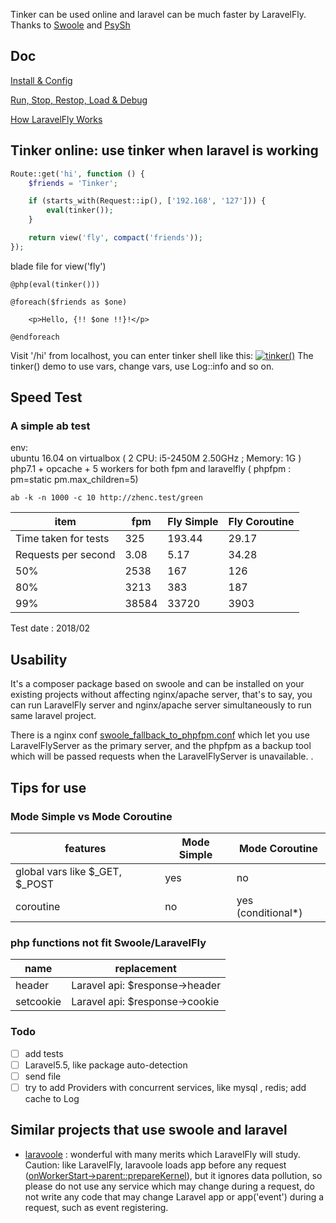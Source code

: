 Tinker can be used online and laravel can be much faster by LaravelFly. Thanks to [Swoole](https://github.com/swoole/swoole-src) and [PsySh](https://github.com/bobthecow/psysh)

## Doc

[Install & Config](doc/install.md)

[Run, Stop, Restop, Load & Debug](doc/server.md)

[How LaravelFly Works](doc/design.md)

## Tinker online: use tinker when laravel is working

```php
Route::get('hi', function () {
    $friends = 'Tinker';

    if (starts_with(Request::ip(), ['192.168', '127'])) {
        eval(tinker());
    }

    return view('fly', compact('friends'));
});
```

blade file for view('fly') 

```blade.php
@php(eval(tinker()))

@foreach($friends as $one)

    <p>Hello, {!! $one !!}!</p>

@endforeach
```

Visit '/hi' from localhost, you can enter tinker shell like this: 
[![tinker()](https://asciinema.org/a/zq5HDcGf2Fp5HcMtRw0ZOSXXD.png)](https://asciinema.org/a/zq5HDcGf2Fp5HcMtRw0ZOSXXD?t=3)
The tinker() demo to use vars, change vars, use Log::info and so on.

## Speed Test

### A simple ab test 

env:   
ubuntu 16.04 on virtualbox ( 2 CPU: i5-2450M 2.50GHz ; Memory: 1G  )  
php7.1 + opcache + 5 workers for both fpm and laravelfly ( phpfpm : pm=static  pm.max_children=5)

`ab -k -n 1000 -c 10 http://zhenc.test/green `

item   | fpm |  Fly Simple | Fly Coroutine
------------ | ------------ | ------------- | ------------- 
Time taken for tests | 325 | 193.44  | 29.17
Requests per second   | 3.08|  5.17  | 34.28
  50%  | 2538|   167  | 126
  80%  |   3213|  383   | 187
  99%   | 38584| 33720  | 3903

Test date : 2018/02

## Usability 

It's a composer package based on swoole and can be installed on your existing projects without affecting nginx/apache server, that's to say, you can run LaravelFly server and nginx/apache server simultaneously to run same laravel project.

There is a nginx conf [swoole_fallback_to_phpfpm.conf](config/swoole_fallback_to_phpfpm.conf) which let you use LaravelFlyServer as the primary server, and the phpfpm as a backup tool which will be passed requests when the LaravelFlyServer is unavailable. .

## Tips for use

### Mode Simple vs Mode Coroutine

features  |  Mode Simple | Mode Coroutine 
------------ | ------------ | ------------- 
global vars like $_GET, $_POST | yes  | no
coroutine| no  | yes (conditional*)

### php functions not fit Swoole/LaravelFly

name | replacement
------------ | ------------ 
header | Laravel api: $response->header
setcookie | Laravel api: $response->cookie

### Todo

- [ ] add tests
- [ ] Laravel5.5, like package auto-detection
- [ ] send file
- [ ] try to add Providers with concurrent services, like mysql , redis;  add cache to Log

## Similar projects that use swoole and laravel

* [laravoole](https://github.com/garveen/laravoole) : wonderful with many merits which LaravelFly will study. Caution: like LaravelFly, laravoole loads app before any request ([onWorkerStart->parent::prepareKernel](https://github.com/garveen/laravoole/blob/master/src/Wrapper/Swoole.php)),  but it ignores data pollution, so please do not use any service which may change during a request, do not write any code that may change Laravel app or app('event') during a request, such as event registering.
